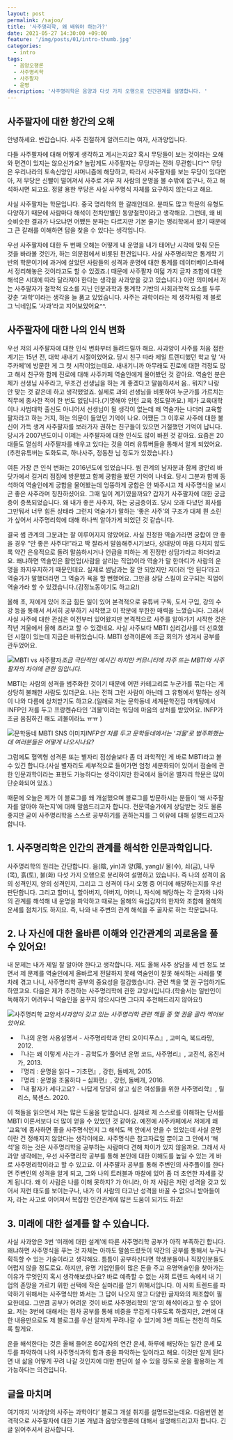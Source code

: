 ```yaml
---
layout: post
permalink: /sajoo/
title: '사주명리학, 왜 배워야 하는가?'
date: 2021-05-27 14:30:00 +09:00
feature: '/img/posts/01/intro-thumb.jpg'
categories:
  - intro
tags:
  - 음양오행론
  - 사주명리학
  - 사주팔자
  - 운명
description: '사주명리학은 음양과 다섯 가지 오행으로 인간관계를 설명합니다. '
---
```


## 사주팔자에 대한 항간의 오해

안녕하세요. 반갑습니다. 사주 친절하게 알려드리는 여자, 사과양입니다.

다들 사주팔자에 대해 어떻게 생각하고 계시는지요? 혹시 무당들이 보는 것이라는 오해와 편견이 있지는 않으신가요? 놀랍게도 사주팔자는 무당과는 전혀 무관합니다^^ 무당은 우리나라의 토속신앙인 샤머니즘에 해당하고, 따라서 사주팔자를 보는 무당이 있다면 아, 저 무당은 신빨이 떨어져서 사주로 겨우 저 사람의 운명을 볼 수밖에 없구나, 하고 해석하시면 되고요. 정말 용한 무당은 사실 사주명식 자체를 요구하지 않는다고 해요.

사실 사주팔자는 학문입니다. 중국 명리학의 한 갈래인데요. 분파도 많고 학문의 유형도 다양하기 때문에 사람마다 해석이 천차만별인 동양철학이라고 생각해요. 그런데, 왜 비슷비슷한 결과가 나오냐면 어쨌든 분파는 다르지만 기본 줄기는 명리학에서 왔기 때문에 그 큰 갈래를 이해하면 답을 찾을 수 있다는 생각입니다.

우선 사주팔자에 대한 두 번째 오해는 어떻게 내 운명을 내가 태어난 시각에 맞춰 모든 것을 바라볼 것인가, 하는 의문점에서 비롯된 편견입니다. 사실 사주명리학은 통계학 기반의 학문이기에 과거에 살았던 사람들의 성격과 운명에 대한 통계를 데이터베이스화해서 정리해놓은 것이라고도 할 수 있겠죠.( 때문에 사주팔자 여덟 가지 글자 조합에 대한 해석은 시대에 따라 달라져야 한다는 생각을 사과양을 갖고 있습니다.) 이런 의미에서 저는 사주팔자가 철학적 요소를 지닌 인문과학과 통계학 기반의 사회과학적 요소를 두루 갖춘 ‘과학’이라는 생각을 늘 품고 있었습니다. 사주는 과학이라는 제 생각처럼 제 블로그 닉네임도 ‘사과’라고 지어보았어요^^.

## 사주팔자에 대한 나의 인식 변화

우선 저의 사주팔자에 대한 인식 변화부터 들려드릴까 해요. 사과양이 사주를 처음 접한 계기는 15년 전, 대학 새내기 시절이었어요. 당시 친구 따라 제일 트렌디했던 학교 앞 ‘사주카페’에 방문한 게 그 첫 시작이었는데요. 새내기니까 아무래도 진로에 대한 걱정도 많고 해서 친구와 함께 진로에 대해 사주카페 역술인에게 물어봤던 것 같아요. 역술인 분은 제가 선생님 사주라고, 무조건 선생님을 하는 게 좋겠다고 말씀하셔서 음.. 뭐지? 나랑 안 맞는 것 같은데 하고 생각했었죠. 실제로 과외 선생님을 비롯하여 누군가를 가르치는 직무에 종사한 적이 한 번도 없답니다.(기껏해야 인턴 교육 정도랄까요.) 제가 교육대학이나 사범대학 출신도 아니어서 선생님이 될 생각이 없는데 왜 역술가는 나더러 교육할 팔자라고 하는 거지, 하는 의문이 들었던 기억이 나요. 어쨌든 그 이후로 사주에 대한 불신이 가득 생겨 사주팔자를 보러가자 권하는 친구들이 있으면 거절했던 기억이 납니다. 당시가 2007년도이니 이제는 사주팔자에 대한 인식도 많이 바뀐 것 같아요. 요즘은 20대들도 열심히 사주팔자를 배우고 있다는 것을 여러 유튜버들을 통해서 알게 되었어요.(추천유튜버는 도화도르, 하나사주, 정동찬 님 정도가 있겠습니다.)

여튼 가장 큰 인식 변화는 2016년도에 있었습니다. 썸 관계의 남자분과 함께 광안리 바닷가에서 길거리 점집에 방문했고 함께 궁합을 봤던 기억이 나네요. 당시 그분과 함께 동석하여 역술인에게 궁합을 물어봤는데 엉뚱하게 궁합은 안 봐주시고 제 사주명식을 보시곤 좋은 사주라며 칭찬하셨어요. 그때 일이 계기였을까요? 갑자기 사주팔자에 대한 궁금증이 증폭되었습니다. 왜 내가 좋은 사주지, 하는 궁금증이죠. 당시 오래 다녔던 회사를 그만둬서 너무 힘든 상태라 그런지 역술가가 말하는 ‘좋은 사주’의 구조가 대체 뭔 소린가 싶어서 사주명리학에 대해 하나씩 알아가게 되었던 것 같습니다.

결국 썸 관계의 그분과는 잘 이루어지지 않았어요. 사실 진정한 역술가라면 궁합이 안 좋을 경우 “안 좋은 사주다!”라고 딱 잘라서 말씀해주시기보다, 상대방이 마음 다치지 않도록 약간 은유적으로 돌려 말씀하시거나 언급을 피하는 게 진정한 상담가라고 하더라고요. 왜냐하면 역술인은 활인업(사람을 살리는 직업)이라 역술가 말 한마디가 사람의 운명을 좌지우지하기 때문인데요. 실제로 썸남과는 잘 안 되었지만 저더러 ‘안 된다’라고 역술가가 말했더라면 그 역술가 욕을 할 뻔했어요. 그만큼 상담 스킬이 요구되는 직업이 역술가라 할 수 있겠습니다.(감정노동이기도 하고요!)

올해 초, 저에게 있어 조금 힘든 일이 있어 본격적으로 유튜버 구독, 도서 구입, 강의 수강 등을 통해서 서서히 공부하기 시작했고 이 학문에 무한한 매력을 느꼈습니다. 그래서 사실 사주에 대한 관심은 이전부터 있어왔지만 본격적으로 사주를 알아가기 시작한 것은 작년 겨울에서 올해 초라고 할 수 있겠네요. 사실 사주보다 MBTI 심리검사를 더 선호했던 시절이 있는데 지금은 바뀌었습니다. MBTI 성격이론에 조금 회의가 생겨서 공부를 관두었어요.

![MBTI vs 사주팔자](/img/posts/01/intro-1.jpg)*조금 극단적인 예시긴 하지만 커뮤니티에 자주 뜨는 MBTI와 사주팔자의 차이에 관한 밈입니다.*


MBTI는 사람의 성격을 범주화한 것이기 때문에 어떤 카테고리로 누군가를 묶는다는 게 상당히 불쾌한 사람도 있더군요. 나는 전혀 그런 사람이 아닌데 그 유형에서 말하는 성격이 나와 다름에 상처받기도 하고요.(일례로 저는 문학동네 세계문학전집 마케팅에서 INFP인 저를 두고 프랑켄슈타인 ‘괴물’이라는 워딩에 마음의 상처를 받았어요. INFP가 조금 음침하긴 해도 괴물이라뇨 ㅠㅠ )

![문학동네 MBTI SNS 이미지](/img/posts/01/intro-2.jpg)*INFP인 저를 두고 문학동네에서는 ‘괴물’로 범주화했는데 여러분들은 어떻게 나오시나요?*

그럼에도 혈액형 성격론 또는 별자리 점성술보다 좀 더 과학적인 게 바로 MBTI라고 볼 수 있긴 합니다.(사실 별자리도 세부적으로 들어가면 엄청 세분화되어 있어서 점술에 관한 인문과학이라는 표현도 가능하다는 생각이지만 한국에서 들어온 별자리 학문은 많이 단순화되어 있죠.)

때문에 오늘은 제가 이 블로그를 왜 개설했으며 블로그를 방문하시는 분들이 ‘왜 사주팔자를 알아야 하는지’에 대해 말씀드리고자 합니다. 전문역술가에게 상담받는 것도 물론 좋지만 굳이 사주명리학을 스스로 공부하기를 권하는지를 그 이유에 대해 설명드리고자 합니다.

## 1. 사주명리학은 인간의 관계를 해석한 인문과학입니다.

사주명리학의 원리는 간단합니다. 음(陰, yin)과 양(陽, yang)/ 물(수), 쇠(금), 나무(목), 흙(토), 불(화) 다섯 가지 오행으로 분리하여 설명하고 있습니다. 즉 나의 성격이 음의 성격인지, 양의 성격인지, 그리고 그 성격이 다시 오행 중 어디에 해당하는지를 우선 판단합니다. 그리고 할머니, 할아버지, 아버지, 어머니, 자식에 해당하는 각 글자와 나와의 관계를 해석해 내 운명을 파악하고 때로는 올해의 육십갑자의 한자와 조합해 올해의 운세를 점치기도 하지요. 즉, 나와 내 주변의 관계 해석을 주 골자로 하는 학문입니다.

## 2. 나 자신에 대한 올바른 이해와 인간관계의 괴로움을 풀 수 있어요!

내 문제는 내가 제일 잘 알아야 한다고 생각합니다. 저도 올해 사주 상담을 세 번 정도 보면서 제 문제를 역술인에게 올바르게 전달하지 못해 역술인이 잘못 해석하는 사례를 몇 차례 겪고 나니, 사주명리학 공부의 중요성을 절감했습니다. 관련 책을 몇 권 구입하기도 하였고요. 다음은 제가 추천하는 사주명리학에 관한 교양서입니다.(학술서는 일반인이 독해하기 어려우니 역술인을 꿈꾸지 않으시다면 그다지 추천해드리지 않아요!)

![사주명리학 교양서](/img/posts/01/intro-3.jpg)*사과양이 갖고 있는 사주명리학 관련 책들 중 몇 권을 골라 찍어보았어요.*


* 『나의 운명 사용설명서 - 사주명리학과 안티 오이디푸스』, 고미숙, 북드라망, 2012.
* 『나는 왜 이렇게 사는가 - 공학도가 풀어낸 운명 코드, 사주명리』, 고진석, 웅진서가, 2013.
* 『명리 : 운명을 읽다 – 기초편』, 강헌, 돌베개, 2015.
* 『명리 : 운명을 조율하다 – 심화편』, 강헌, 돌베개, 2016.
* 『내 팔자가 세다고요? - 나답게 당당히 살고 싶은 여성들을 위한 사주명리학』, 릴리스, 북센스. 2020.

이 책들을 읽으면서 저는 많은 도움을 받았습니다. 실제로 제 스스로를 이해하는 단서를 MBTI 이론서보다 더 많이 얻을 수 있었던 것 같아요. 예전에 사주카페에서 저에게 왜 ‘교육’에 종사하면 좋을 사주명식인지 그 해석도 책 안에서 얻을 수 있었는데 사실 운명이란 건 정해지지 않았다는 생각이에요. 사주명식은 참고자료일 뿐이고 그 안에서 ‘해석’을 하는 것은 사주명리학을 공부하는 사람마다 견해 차이가 있지 않을까요.
그래서 사과양 생각에는, 우선 사주명리학 공부를 통해 본인에 대한 이해도를 높일 수 있는 게 바로 사주명리학이라고 할 수 있고요. 이 사주팔자 공부를 통해 주변인의 사주풀이를 한다면 주변인의 성격을 알게 되고, 그와 나의 트러블과 마찰에 있어 좀 더 초연한 자세를 갖게 됩니다. 왜 이 사람은 나를 이해 못하지? 가 아니라, 아 저 사람은 저런 성격을 갖고 있어서 저런 태도를 보이는구나, 내가 이 사람의 타고난 성격을 바꿀 수 없으니 받아들이자, 라는 사고로 이어져서 복잡한 인간관계에 많은 도움이 되기도 하죠!

## 3. 미래에 대한 설계를 할 수 있습니다.
사실 사과양은 3번 ‘미래에 대한 설계’에 따른 사주명리학 공부가 아직 부족하긴 합니다. 왜냐하면 사주명식을 푸는 것 자체는 아까도 말씀드렸듯이 약간의 공부를 통해서 누구나 획득할 수 있는 기술이라고 생각해요. 틈틈이 공부하신다면 학생분들이나 직장인분들도 어렵지 않을 정도로요. 하지만, 유명 기업인들이 많은 돈을 주고 유명역술인을 찾아가는 이유가 무엇인지 혹시 생각해보셨나요? 바로 예측할 수 없는 사회 트렌드 속에서 내 기업의 존망을 가르기 위한 선택에 작은 실마리를 얻기 위해서입니다. 이 사회 트렌드를 파악하기 위해서는 사주명식만 봐서는 그 답이 나오지 않고 다양한 글자와의 재조합이 필요한데요. 그만큼 공부가 어려운 것이 바로 사주명리학의 ‘운’의 해석이라고 할 수 있어요. 저는 3번에 대해서는 점차 공부를 통해 비중을 무겁게 다루도록 하겠지만, 2번에 대한 내용만으로도 제 블로그를 우선 알차게 꾸려나갈 수 있기에 3번 파트는 천천히 하도록 할게요.

운을 해석한다는 것은 올해 들어온 60갑자의 연간 운세, 하루에 해당하는 일간 운세 모두를 파악하여 나의 사주명식과의 합과 충을 파악하는 일이라고 해요. 이것만 알게 된다면 내 삶을 어떻게 꾸려 나갈 것인지에 대한 판단이 설 수 있을 정도로 운을 활용하는 게 가능하다는 의견입니다.

## 글을 마치며

여기까지 ‘사과양의 사주는 과학이다’ 블로그 개설 취지를 설명드렸는데요. 다음번엔 본격적으로 사주팔자에 대한 기본 개념과 음양오행론에 대해서 설명해드리고자 합니다. 긴 글 읽어주셔서 감사합니다.
